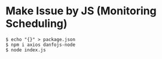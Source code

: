 # Make Issue by JS (Monitoring Scheduling)
```shell
$ echo "{}" > package.json
$ npm i axios danfojs-node
$ node index.js
```


